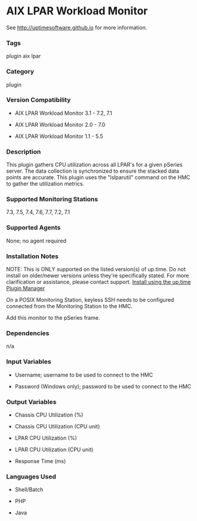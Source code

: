 # AIX LPAR Workload Monitor

See http://uptimesoftware.github.io for more information.

### Tags 
 plugin   aix   lpar  

### Category

plugin

### Version Compatibility


  
* AIX LPAR Workload Monitor 3.1 - 7.2, 7.1
  

  
* AIX LPAR Workload Monitor 2.0 - 7.0
  

  
* AIX LPAR Workload Monitor 1.1 - 5.5
  


### Description
This plugin gathers CPU utilization across all LPAR's for a given pSeries server. The data collection is synchronized to ensure the stacked data points are accurate. This plugin uses the "lslparutil" command on the HMC to gather the utilization metrics.


### Supported Monitoring Stations

7.3, 7.5, 7.4, 7.6, 7.7, 7.2, 7.1

### Supported Agents
None; no agent required

### Installation Notes
<p>NOTE: This is ONLY supported on the listed version(s) of up.time. Do not install on older/newer versions unless they're specifically stated. For more clarification or assistance, please contact support.
<a href="https://github.com/uptimesoftware/uptime-plugin-manager">Install using the up.time Plugin Manager</a></p>

<p>On a POSIX Monitoring Station, keyless SSH needs to be configured connected from the Monitoring Station to the HMC.</p>

<p>Add this monitor to the pSeries frame.</p>


### Dependencies
<p>n/a</p>


### Input Variables

* Username; username to be used to connect to the HMC

* Password (Windows only); password to be used to connect to the HMC


### Output Variables


* Chassis CPU Utilization (%)

* Chassis CPU Utilization (CPU unit)

* LPAR CPU Utilization (%)

* LPAR CPU Utilization (CPU unit)

* Response Time (ms)


### Languages Used

* Shell/Batch

* PHP

* Java

